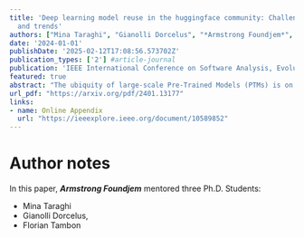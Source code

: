 ```yaml
---
title: 'Deep learning model reuse in the huggingface community: Challenges, benefit
  and trends'
authors: ["Mina Taraghi", "Gianolli Dorcelus", "*Armstrong Foundjem*", "Florian Tambon", "Foutse Khomh"]
date: '2024-01-01'
publishDate: '2025-02-12T17:08:56.573702Z'
publication_types: ['2'] #article-journal
publication: 'IEEE International Conference on Software Analysis, Evolution and Reengineering (SANER)'
featured: true
abstract: "The ubiquity of large-scale Pre-Trained Models (PTMs) is on the rise, sparking interest in model hubs, and dedicated platforms for hosting PTMs. Despite this trend, a comprehensive exploration of the challenges that users encounter and how the community leverages PTMs remains lacking. To address this gap, we conducted an extensive mixed-methods empirical study by focusing on discussion forums and the model hub of HuggingFace, the largest public model hub. Based on our qualitative analysis, we present a taxonomy of the challenges and benefits associated with PTM reuse within this community. We then conduct a quantitative study to track model-type trends and model documentation evolution over time. Our findings highlight prevalent challenges such as limited guidance for beginner users, struggles with model output comprehensibility in training or inference, and a lack of model understanding. We also identified interesting trends among models where some models maintain high upload rates despite a decline in topics related to them. Additionally, we found that despite the introduction of model documentation tools, its quantity has not increased over time, leading to difficulties in model comprehension and selection among users. Our study sheds light on new challenges in reusing PTMs that were not reported before and we provide recommendations for various stakeholders involved in PTM reuse."
url_pdf: "https://arxiv.org/pdf/2401.13177"
links: 
- name: Online Appendix
  url: "https://ieeexplore.ieee.org/document/10589852"
---
```


# Author notes 
In this paper, **_Armstrong Foundjem_** mentored three Ph.D. Students: 
- Mina Taraghi
- Gianolli Dorcelus, 
- Florian Tambon